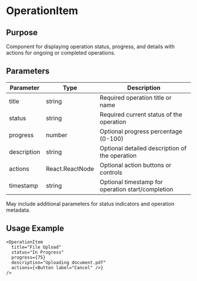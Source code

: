 # OperationItem

## Purpose
Component for displaying operation status, progress, and details with actions for ongoing or completed operations.

## Parameters

| Parameter | Type | Description |
|-----------|------|-------------|
| title | string | Required operation title or name |
| status | string | Required current status of the operation |
| progress | number | Optional progress percentage (0-100) |
| description | string | Optional detailed description of the operation |
| actions | React.ReactNode | Optional action buttons or controls |
| timestamp | string | Optional timestamp for operation start/completion |

May include additional parameters for status indicators and operation metadata.

## Usage Example
```tsx
<OperationItem 
  title="File Upload"
  status="In Progress"
  progress={75}
  description="Uploading document.pdf"
  actions={<Button label="Cancel" />}
/>
```